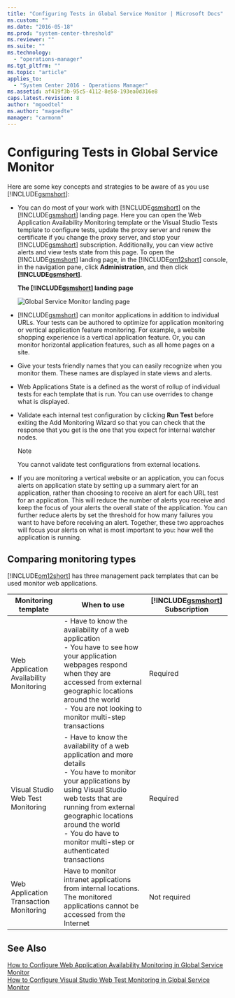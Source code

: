 ```yaml
---
title: "Configuring Tests in Global Service Monitor | Microsoft Docs"
ms.custom: ""
ms.date: "2016-05-18"
ms.prod: "system-center-threshold"
ms.reviewer: ""
ms.suite: ""
ms.technology: 
  - "operations-manager"
ms.tgt_pltfrm: ""
ms.topic: "article"
applies_to: 
  - "System Center 2016 - Operations Manager"
ms.assetid: af419f3b-95c5-4112-8e58-193ea0d316e8
caps.latest.revision: 8
author: "mgoedtel"
ms.author: "magoedte"
manager: "carmonm"
---
```

# Configuring Tests in Global Service Monitor
Here are some key concepts and strategies to be aware of as you use [!INCLUDE[gsmshort](../../SystemCenterDocs/scom/includes/gsmshort-md.md)]:  
  
-   You can do most of your work with [!INCLUDE[gsmshort](../../SystemCenterDocs/scom/includes/gsmshort-md.md)] on the [!INCLUDE[gsmshort](../../SystemCenterDocs/scom/includes/gsmshort-md.md)] landing page. Here you can open the Web Application Availability Monitoring template or the Visual Studio Tests template to configure tests, update the proxy server and renew the certificate if you change the proxy server, and stop your [!INCLUDE[gsmshort](../../SystemCenterDocs/scom/includes/gsmshort-md.md)] subscription. Additionally, you can view active alerts and view tests state from this page. To open the [!INCLUDE[gsmshort](../../SystemCenterDocs/scom/includes/gsmshort-md.md)] landing page, in the [!INCLUDE[om12short](../../SystemCenterDocs/scom/includes/om12short-md.md)] console, in the navigation pane, click **Administration**, and then click **[!INCLUDE[gsmshort](../../SystemCenterDocs/scom/includes/gsmshort-md.md)]**.  
  
     **The [!INCLUDE[gsmshort](../../SystemCenterDocs/scom/includes/gsmshort-md.md)] landing page**  
  
     ![Global Service Monitor landing page](../../SystemCenterDocs/scom/media/gsm-administrationvstpage.gif "GSM_AdministrationVSTPage")  
  
-   [!INCLUDE[gsmshort](../../SystemCenterDocs/scom/includes/gsmshort-md.md)] can monitor applications in addition to individual URLs. Your tests can be authored to optimize for application monitoring or vertical application feature monitoring. For example, a website shopping experience is a vertical application feature. Or, you can monitor horizontal application features, such as all home pages on a site.  
  
-   Give your tests friendly names that you can easily recognize when you monitor them. These names are displayed in state views and alerts.  
  
-   Web Applications State is a defined as the worst of rollup of individual tests for each template that is run. You can use overrides to change what is displayed.  
  
-   Validate each internal test configuration by clicking **Run Test** before exiting the Add Monitoring Wizard so that you can check that the response that you get is the one that you expect for internal watcher nodes.  
  
    > [!NOTE]
    >  You cannot validate test configurations from external locations.  
  
-   If you are monitoring a vertical website or an application, you can focus alerts on application state by setting up a summary alert for an application, rather than choosing to receive an alert for each URL test for an application. This will reduce the number of alerts you receive and keep the focus of your alerts the overall state of the application. You can further reduce alerts by set the threshold for how many failures you want to have before receiving an alert. Together, these two approaches will focus your alerts on what is most important to you: how well the application is running.  
  
## Comparing monitoring types  
 [!INCLUDE[om12short](../../SystemCenterDocs/scom/includes/om12short-md.md)] has three management pack templates that can be used monitor web applications.  
  
|Monitoring template|When to use|[!INCLUDE[gsmshort](../../SystemCenterDocs/scom/includes/gsmshort-md.md)] Subscription|  
|-------------------------|-----------------|---------------------------------------------------------------------------|  
|Web Application Availability Monitoring|-   Have to know the availability of a web application<br />-   You have to see how your application webpages respond when they are accessed from external geographic locations around the world<br />-   You are not looking to monitor multi-step transactions|Required|  
|Visual Studio Web Test Monitoring|-   Have to know the availability of a web application and more details<br />-   You have to monitor your applications by using Visual Studio web tests that are running from external geographic locations around the world<br />-   You do have to monitor multi-step or authenticated transactions|Required|  
|Web Application Transaction Monitoring|Have to monitor intranet applications from internal locations. The monitored applications cannot be accessed from the Internet|Not required|  
  
## See Also  
 [How to Configure Web Application Availability Monitoring in Global Service Monitor](../../SystemCenterDocs/scom/6a959170-6d03-45e2-88bb-f55dc7f823c5.md)   
 [How to Configure Visual Studio Web Test Monitoring in Global Service Monitor](../../SystemCenterDocs/scom/how-to-configure-visual-studio-web-test-monitoring-in-global-service-monitor.md)